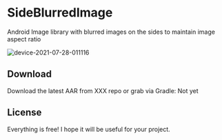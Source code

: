 # SideBlurredImage
Android Image library with blurred images on the sides to maintain image aspect ratio

![device-2021-07-28-011116](https://user-images.githubusercontent.com/8408055/127189442-a132e17f-0584-46c7-8165-a9659c9c3a80.png)


## Download
Download the latest AAR from XXX repo or grab via Gradle: Not yet

## License
Everything is free!
I hope it will be useful for your project.
